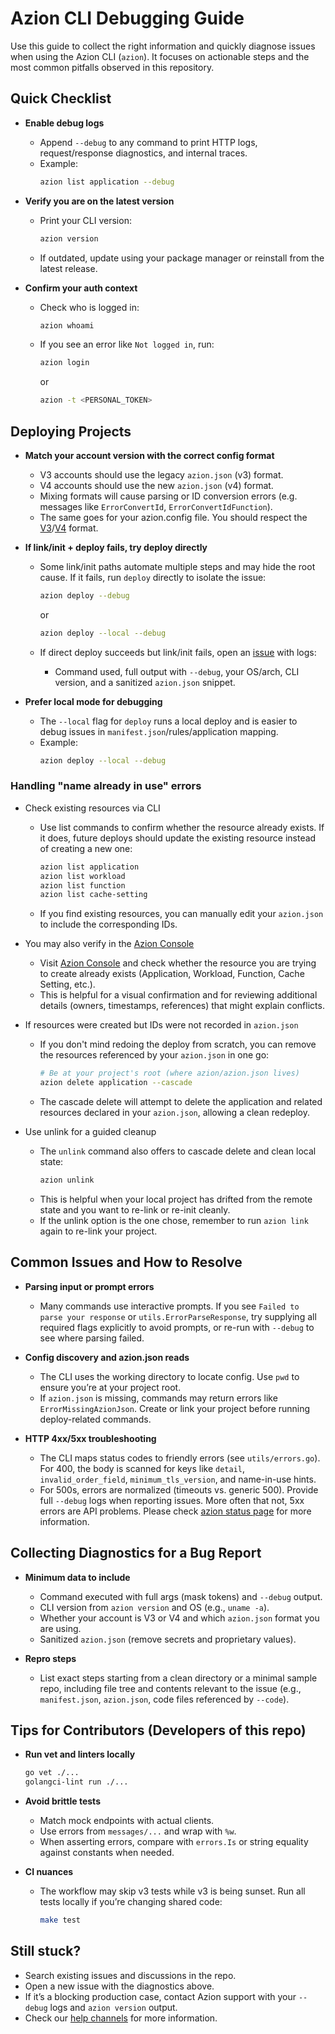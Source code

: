 # Azion CLI Debugging Guide

Use this guide to collect the right information and quickly diagnose issues when using the Azion CLI (`azion`). It focuses on actionable steps and the most common pitfalls observed in this repository.

## Quick Checklist

- **Enable debug logs**
  - Append `--debug` to any command to print HTTP logs, request/response diagnostics, and internal traces.
  - Example:
    ```bash
    azion list application --debug
    ```

- **Verify you are on the latest version**
  - Print your CLI version:
    ```bash
    azion version
    ```
  - If outdated, update using your package manager or reinstall from the latest release.

- **Confirm your auth context**
  - Check who is logged in:
    ```bash
    azion whoami
    ```
  - If you see an error like `Not logged in`, run:
    ```bash
    azion login
    ```

    or

    ```bash
    azion -t <PERSONAL_TOKEN>
    ```

## Deploying Projects

- **Match your account version with the correct config format**
  - V3 accounts should use the legacy `azion.json` (v3) format.
  - V4 accounts should use the new `azion.json` (v4) format.
  - Mixing formats will cause parsing or ID conversion errors (e.g. messages like `ErrorConvertId`, `ErrorConvertIdFunction`).
  - The same goes for your azion.config file. You should respect the [V3](https://github.com/aziontech/lib/blob/v1.20.6/packages/config/src/configProcessor/helpers/azion.config.example.ts)/[V4](https://github.com/aziontech/lib/blob/v2.1.2/packages/config/src/configProcessor/helpers/azion.config.example.ts) format.

- **If link/init + deploy fails, try deploy directly**
  - Some link/init paths automate multiple steps and may hide the root cause. If it fails, run `deploy` directly to isolate the issue:
    ```bash
    azion deploy --debug
    ```

    or

    ```bash
    azion deploy --local --debug
    ```
  - If direct deploy succeeds but link/init fails, open an [issue](https://github.com/aziontech/azion/issues) with logs:
    - Command used, full output with `--debug`, your OS/arch, CLI version, and a sanitized `azion.json` snippet.

- **Prefer local mode for debugging**
  - The `--local` flag for `deploy` runs a local deploy and is easier to debug issues in `manifest.json`/rules/application mapping.
  - Example:
    ```bash
    azion deploy --local --debug
    ```

### Handling "name already in use" errors

- Check existing resources via CLI
  - Use list commands to confirm whether the resource already exists. If it does, future deploys should update the existing resource instead of creating a new one:
    ```bash
    azion list application
    azion list workload
    azion list function
    azion list cache-setting
    ```
  - If you find existing resources, you can manually edit your `azion.json` to include the corresponding IDs.

- You may also verify in the [Azion Console](https://console.azion.com)
  - Visit [Azion Console](https://console.azion.com) and check whether the resource you are trying to create already exists (Application, Workload, Function, Cache Setting, etc.).
  - This is helpful for a visual confirmation and for reviewing additional details (owners, timestamps, references) that might explain conflicts.

- If resources were created but IDs were not recorded in `azion.json`
  - If you don't mind redoing the deploy from scratch, you can remove the resources referenced by your `azion.json` in one go:
    ```bash
    # Be at your project's root (where azion/azion.json lives)
    azion delete application --cascade
    ```
  - The cascade delete will attempt to delete the application and related resources declared in your `azion.json`, allowing a clean redeploy.

- Use unlink for a guided cleanup
  - The `unlink` command also offers to cascade delete and clean local state:
    ```bash
    azion unlink
    ```
  - This is helpful when your local project has drifted from the remote state and you want to re-link or re-init cleanly.
  - If the unlink option is the one chose, remember to run `azion link` again to re-link your project.

## Common Issues and How to Resolve

- **Parsing input or prompt errors**
  - Many commands use interactive prompts. If you see `Failed to parse your response` or `utils.ErrorParseResponse`, try supplying all required flags explicitly to avoid prompts, or re-run with `--debug` to see where parsing failed.

- **Config discovery and azion.json reads**
  - The CLI uses the working directory to locate config. Use `pwd` to ensure you’re at your project root.
  - If `azion.json` is missing, commands may return errors like `ErrorMissingAzionJson`. Create or link your project before running deploy-related commands.

- **HTTP 4xx/5xx troubleshooting**
  - The CLI maps status codes to friendly errors (see `utils/errors.go`). For 400, the body is scanned for keys like `detail`, `invalid_order_field`, `minimum_tls_version`, and name-in-use hints.
  - For 500s, errors are normalized (timeouts vs. generic 500). Provide full `--debug` logs when reporting issues. More often that not, 5xx errors are API problems. Please check [azion status page](https://status.azion.com/) for more information.

## Collecting Diagnostics for a Bug Report

- **Minimum data to include**
  - Command executed with full args (mask tokens) and `--debug` output.
  - CLI version from `azion version` and OS (e.g., `uname -a`).
  - Whether your account is V3 or V4 and which `azion.json` format you are using.
  - Sanitized `azion.json` (remove secrets and proprietary values).

- **Repro steps**
  - List exact steps starting from a clean directory or a minimal sample repo, including file tree and contents relevant to the issue (e.g., `manifest.json`, `azion.json`, code files referenced by `--code`).

## Tips for Contributors (Developers of this repo)

- **Run vet and linters locally**
  ```bash
  go vet ./...
  golangci-lint run ./...
  ```

- **Avoid brittle tests**
  - Match mock endpoints with actual clients.
  - Use errors from `messages/...` and wrap with `%w`.
  - When asserting errors, compare with `errors.Is` or string equality against constants when needed.

- **CI nuances**
  - The workflow may skip v3 tests while v3 is being sunset. Run all tests locally if you’re changing shared code:
    ```bash
    make test
    ```

## Still stuck?

- Search existing issues and discussions in the repo.
- Open a new issue with the diagnostics above.
- If it’s a blocking production case, contact Azion support with your `--debug` logs and `azion version` output.
- Check our [help channels](https://www.azion.com/en/documentation/products/get-help/) for more information.
